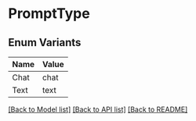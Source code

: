 # PromptType

## Enum Variants

| Name | Value |
|---- | -----|
| Chat | chat |
| Text | text |


[[Back to Model list]](../README.md#documentation-for-models) [[Back to API list]](../README.md#documentation-for-api-endpoints) [[Back to README]](../README.md)


